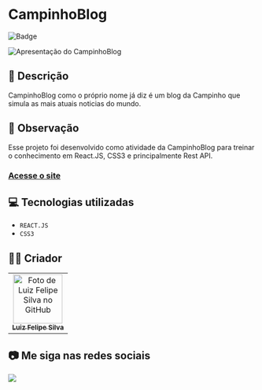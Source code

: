 # CampinhoBlog

![Badge](http://img.shields.io/static/v1?label=STATUS&message=CONCLUIDO&color=GREEN&style=for-the-badge)

<img src="https://github.com/luizfelipe9627/consumo-api-js/blob/main/src/assets/img/apresentacao.gif" alt="Apresentação do CampinhoBlog">

## 📄 Descrição
CampinhoBlog como o próprio nome já diz é um blog da Campinho que simula as mais atuais noticias do mundo.

## 📑 Observação
Esse projeto foi desenvolvido como atividade da CampinhoBlog para treinar o conhecimento em React.JS, CSS3 e principalmente Rest API.

### <a href="https://luizfelipe9627-campinhoblog.netlify.app">Acesse o site</a>

## 💻 Tecnologias utilizadas

- `REACT.JS`
- `CSS3`

## 🧑‍💻 Criador

<table>
  <tr>
    <td align="center">
      <a href="https://github.com/luizfelipe9627">
        <img src="https://github.com/luizfelipe9627.png" width="100px;" alt="Foto de Luiz Felipe Silva no GitHub"/><br>
        <sub>
          <b>Luiz Felipe Silva</b>
        </sub>
      </a>
    </td>
  </tr>
</table>

## 📷 Me siga nas redes sociais<br>

<p align="left">
  <a href="https://www.linkedin.com/in/luizfelipe9627/" target="_blank"><img src="https://img.shields.io/badge/-LinkedIn-%230077B5?style=for-the-badge&logo=linkedin&logoColor=white"></a>
</p>

